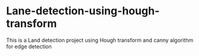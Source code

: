 # Lane-detection-using-hough-transform
This is a Land detection project using Hough transform and canny algorithm for edge detection  
